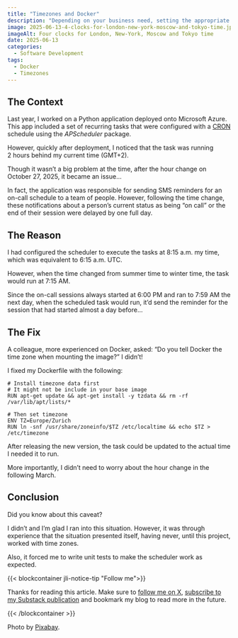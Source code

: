 ```yaml
---
title: "Timezones and Docker"
description: "Depending on your business need, setting the appropriate timezone is critical. Let’s see how to do that."
image: 2025-06-13-4-clocks-for-london-new-york-moscow-and-tokyo-time.jpg
imageAlt: Four clocks for London, New-York, Moscow and Tokyo time
date: 2025-06-13
categories:
  - Software Development
tags:
  - Docker
  - Timezones
---
```


## The Context

Last year, I worked on a Python application deployed onto Microsoft Azure. This app included a set of recurring tasks that were configured with a [CRON](https://en.wikipedia.org/wiki/Cron) schedule using the _APScheduler_ package.

However, quickly after deployment, I noticed that the task was running 2 hours behind my current time (GMT+2).

Though it wasn’t a big problem at the time, after the hour change on October 27, 2025, it became an issue…

In fact, the application was responsible for sending SMS reminders for an on-call schedule to a team of people. However, following the time change, these notifications about a person’s current status as being “on call” or the end of their session were delayed by one full day.

## The Reason

I had configured the scheduler to execute the tasks at 8:15 a.m. my time, which was equivalent to 6:15 a.m. UTC.

However, when the time changed from summer time to winter time, the task would run at 7:15 AM.

Since the on-call sessions always started at 6:00 PM and ran to 7:59 AM the next day, when the scheduled task would run, it’d send the reminder for the session that had started almost a day before…

## The Fix

A colleague, more experienced on Docker, asked: “Do you tell Docker the time zone when mounting the image?” I didn’t!

I fixed my Dockerfile with the following:

```docker
# Install timezone data first
# It might not be include in your base image
RUN apt-get update && apt-get install -y tzdata && rm -rf /var/lib/apt/lists/*

# Then set timezone
ENV TZ=Europe/Zurich
RUN ln -snf /usr/share/zoneinfo/$TZ /etc/localtime && echo $TZ > /etc/timezone
```

After releasing the new version, the task could be updated to the actual time I needed it to run.

More importantly, I didn’t need to worry about the hour change in the following March.

## Conclusion

Did you know about this caveat?

I didn’t and I’m glad I ran into this situation. However, it was through experience that the situation presented itself, having never, until this project, worked with time zones.

Also, it forced me to write unit tests to make the scheduler work as expected.

{{< blockcontainer jli-notice-tip "Follow me">}}

Thanks for reading this article. Make sure to [follow me on X](https://x.com/LitzlerJeremie), [subscribe to my Substack publication](https://iamjeremie.substack.com/) and bookmark my blog to read more in the future.

{{< /blockcontainer >}}

Photo by [Pixabay](https://www.pexels.com/photo/london-new-york-tokyo-and-moscow-clocks-48770/).
